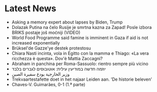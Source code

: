 # Latest News
-  Asking a memory expert about lapses by Biden, Trump
-  Dolazak Putina na čelo Rusije je smrtna kazna za Zapad! Posle izbora BRIKS postaje još moćniji (VIDEO)
-  World Food Programme said famine is imminent in Gaza if aid is not increased exponentially
-  Brüksel'de Gazze'ye destek protestosu
-  Chiara Nasti incinta, vola in Egitto con la mamma e Thiago: «La vera ricchezza è questa». Dov'è Mattia Zaccagni?
-  Abraham in panchina per Roma-Sassuolo: rientro sempre più vicino
-  יוזמה חדשה במודיעין עילית: אוטובוסים לגברים בלבד
-  وزير الخارجية يودع سفيرة الصين
-  Trekvaartestafette doet in het najaar Leiden aan. ’De historie beleven’
-  Chaves-V. Guimarães, 0-1 (1.ª parte)
